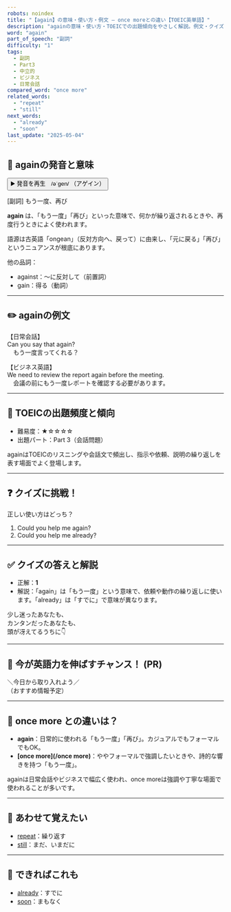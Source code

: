 ```yaml
---
robots: noindex
title: "【again】の意味・使い方・例文 ― once moreとの違い【TOEIC英単語】"
description: "againの意味・使い方・TOEICでの出題傾向をやさしく解説。例文・クイズ付きでonce moreとの違いもわかりやすく学べます。"
word: "again"
part_of_speech: "副詞"
difficulty: "1"
tags:
  - 副詞
  - Part3
  - 中立的
  - ビジネス
  - 日常会話
compared_word: "once more"
related_words:
  - "repeat"
  - "still"
next_words:
  - "already"
  - "soon"
last_update: "2025-05-04"
---
```


## 🔰 againの発音と意味

<button class="play-audio" onclick="playTTS('again')">
  <span class="play-audio-main">
    ▶️ 発音を再生　/əˈɡen/
  </span>
  <span class="play-audio-sub">
    （アゲイン）
  </span>
</button>

[副詞] もう一度、再び

**again** は、「もう一度」「再び」といった意味で、何かが繰り返されるときや、再度行うときによく使われます。

語源は古英語「ongean」（反対方向へ、戻って）に由来し、「元に戻る」「再び」というニュアンスが根底にあります。

他の品詞：  
- against：～に反対して（前置詞）
- gain：得る（動詞）

---

## ✏️ againの例文

【日常会話】  
Can you say that again?  
　もう一度言ってくれる？

【ビジネス英語】  
We need to review the report again before the meeting.  
　会議の前にもう一度レポートを確認する必要があります。

---

## 🎯 TOEICの出題頻度と傾向

- 難易度：★☆☆☆☆
- 出題パート：Part 3（会話問題）

againはTOEICのリスニングや会話文で頻出し、指示や依頼、説明の繰り返しを表す場面でよく登場します。

---

## ❓ クイズに挑戦！

正しい使い方はどっち？

1. Could you help me again?  
2. Could you help me already?

---

## ✅ クイズの答えと解説

- 正解：**1**
- 解説：「again」は「もう一度」という意味で、依頼や動作の繰り返しに使います。「already」は「すでに」で意味が異なります。

少し迷ったあなたも、  
カンタンだったあなたも、  
頭が冴えてるうちに👇️

---

## 🚀 今が英語力を伸ばすチャンス！ (PR)

<div class="info-center">
＼今日から取り入れよう／<br>  
（おすすめ情報予定）
</div>

---

## 🤔  once more との違いは？

- **again**：日常的に使われる「もう一度」「再び」。カジュアルでもフォーマルでもOK。
- **[once more](/once more)**：ややフォーマルで強調したいときや、詩的な響きを持つ「もう一度」。

againは日常会話やビジネスで幅広く使われ、once moreは強調や丁寧な場面で使われることが多いです。

---

## 🧩 あわせて覚えたい

- [repeat](/word/repeat)：繰り返す
- [still](/word/still)：まだ、いまだに

---

## 📖 できればこれも

- [already](/word/already)：すでに
- [soon](/word/soon)：まもなく

<!-- cvid: aid08_bid21 -->

